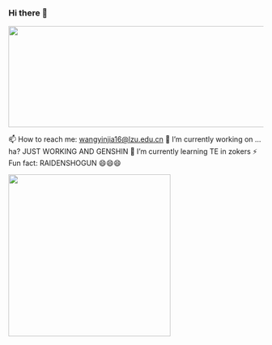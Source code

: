 ### Hi there 👋

<!--
**Morriyaty/Morriyaty** is a ✨ _special_ ✨ repository because its `README.md` (this file) appears on your GitHub profile.

Here are some ideas to get you started:

- 🔭 I’m currently working on ...
- 🌱 I’m currently learning ...
- 👯 I’m looking to collaborate on ...
- 🤔 I’m looking for help with ...
- 💬 Ask me about ...
- 📫 How to reach me: ...
- 😄 Pronouns: ...
- ⚡ Fun fact: ...
-->

<img src="https://swg.notion.pet/s/bg-93e4b6a06405903f032098f50c975d04" style="min-width:100px;width:650px;min-height:100px;height:200px" />

📫 How to reach me: wangyinjia16@lzu.edu.cn
🔭 I’m currently working on ... ha? JUST WORKING AND GENSHIN
🌱 I’m currently learning TE in zokers
⚡ Fun fact: RAIDENSHOGUN 😄😄😄

<img src="https://swg.notion.pet/s/2cc84e26640597890322d20e31b4ac77" style="min-width:100px;width:320px;min-height:100px;height:320px" />
